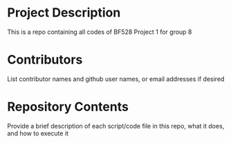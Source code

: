 # Project Description

This is a repo containing all codes of BF528 Project 1 for group 8

# Contributors

List contributor names and github user names, or email addresses if desired

# Repository Contents

Provide a brief description of each script/code file in this repo, what it does, and how to execute it
